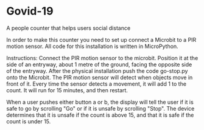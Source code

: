# Govid-19
A people counter that helps users social distance

In order to make this counter you need to set up connect a Microbit to a PIR motion sensor. 
All code for this installation is written in MicroPython.

Instructions:
Connect the PIR motion sensor to the microbit. Position it at the side of an entryway, about 1 metre of the ground, facing the opposite side of the entryway. After the physical installation push the code go-stop.py onto the Microbit. The PIR motion sensor will detect when objects move in front of it. Every time the sensor detects a movement, it will add 1 to the count. It will run for 15 minutes, and then restart. 

When a user pushes either button a or b, the display will tell the user if it is safe to go by scrolling "Go" or if it is unsafe by scrolling "Stop". The device determines that it is unsafe if the count is above 15, and that it is safe if the count is under 15. 
